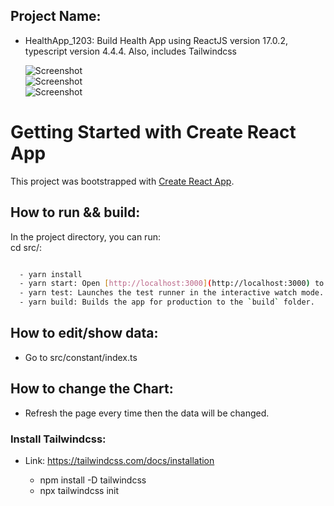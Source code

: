 ## Project Name:

- HealthApp_1203: Build Health App using ReactJS version 17.0.2, typescript version 4.4.4. Also, includes Tailwindcss

  ![Screenshot](src\images\column-1.png\my_page_1.png)\
  ![Screenshot](src\images\column-1.png\my_page_2.png)\
  ![Screenshot](src\images\column-1.png\my_page_3.png)

# Getting Started with Create React App

This project was bootstrapped with [Create React App](https://github.com/facebook/create-react-app).

## How to run && build:

In the project directory, you can run:\
cd src/:

```bash

  - yarn install
  - yarn start: Open [http://localhost:3000](http://localhost:3000) to view it in your browser.
  - yarn test: Launches the test runner in the interactive watch mode.
  - yarn build: Builds the app for production to the `build` folder.
```

## How to edit/show data:

- Go to src/constant/index.ts

## How to change the Chart:

- Refresh the page every time then the data will be changed.

### Install Tailwindcss:

- Link: https://tailwindcss.com/docs/installation

  - npm install -D tailwindcss
  - npx tailwindcss init

```

```
